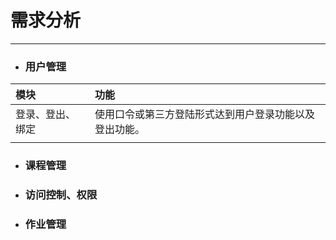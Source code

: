 # 需求分析

---

* ### 用户管理

| **模块** | **功能** |
| :--- | :--- |
| 登录、登出、绑定 | 使用口令或第三方登陆形式达到用户登录功能以及登出功能。 |
|  |  |

* ### 课程管理
* ### 访问控制、权限
* ### 作业管理



